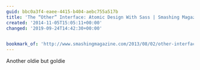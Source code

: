 ```yaml
---
guid: bbc0a3f4-eaee-4415-b404-aebc755a517b
title: 'The “Other” Interface: Atomic Design With Sass | Smashing Magazine'
created: '2014-11-05T15:05:11+00:00'
changed: '2019-09-24T14:42:30+00:00'


bookmark_of: 'http://www.smashingmagazine.com/2013/08/02/other-interface-atomic-design-sass/'
---
```



Another oldie but goldie
